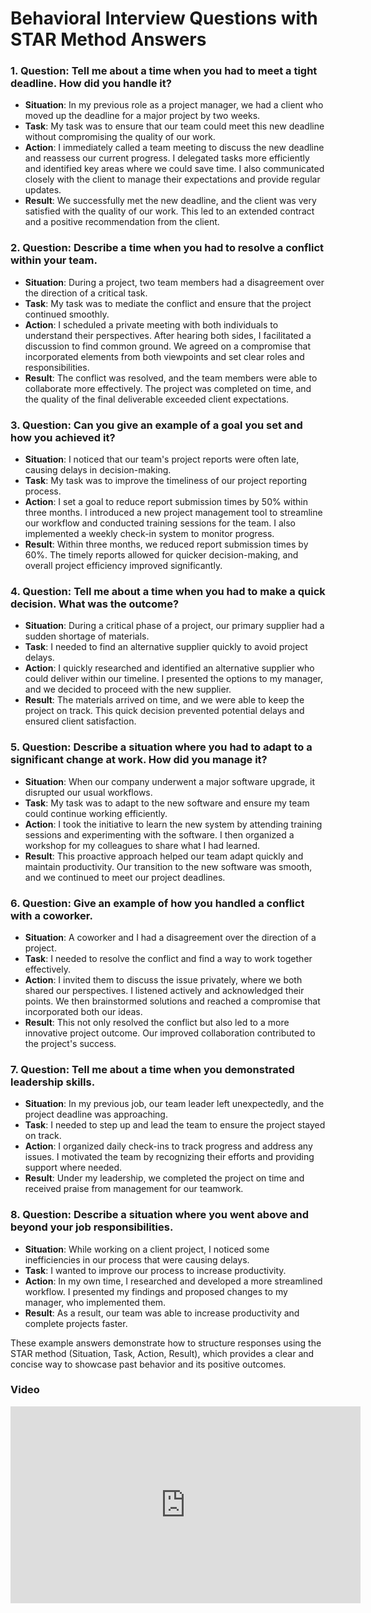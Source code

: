 # Behavioral Interview Questions with STAR Method Answers

### 1. **Question: Tell me about a time when you had to meet a tight deadline. How did you handle it?**

   - **Situation**: In my previous role as a project manager, we had a client who moved up the deadline for a major project by two weeks.
   - **Task**: My task was to ensure that our team could meet this new deadline without compromising the quality of our work.
   - **Action**: I immediately called a team meeting to discuss the new deadline and reassess our current progress. I delegated tasks more efficiently and identified key areas where we could save time. I also communicated closely with the client to manage their expectations and provide regular updates.
   - **Result**: We successfully met the new deadline, and the client was very satisfied with the quality of our work. This led to an extended contract and a positive recommendation from the client.

### 2. **Question: Describe a time when you had to resolve a conflict within your team.**

   - **Situation**: During a project, two team members had a disagreement over the direction of a critical task.
   - **Task**: My task was to mediate the conflict and ensure that the project continued smoothly.
   - **Action**: I scheduled a private meeting with both individuals to understand their perspectives. After hearing both sides, I facilitated a discussion to find common ground. We agreed on a compromise that incorporated elements from both viewpoints and set clear roles and responsibilities.
   - **Result**: The conflict was resolved, and the team members were able to collaborate more effectively. The project was completed on time, and the quality of the final deliverable exceeded client expectations.

### 3. **Question: Can you give an example of a goal you set and how you achieved it?**

   - **Situation**: I noticed that our team's project reports were often late, causing delays in decision-making.
   - **Task**: My task was to improve the timeliness of our project reporting process.
   - **Action**: I set a goal to reduce report submission times by 50% within three months. I introduced a new project management tool to streamline our workflow and conducted training sessions for the team. I also implemented a weekly check-in system to monitor progress.
   - **Result**: Within three months, we reduced report submission times by 60%. The timely reports allowed for quicker decision-making, and overall project efficiency improved significantly.

### 4. **Question: Tell me about a time when you had to make a quick decision. What was the outcome?**

   - **Situation**: During a critical phase of a project, our primary supplier had a sudden shortage of materials.
   - **Task**: I needed to find an alternative supplier quickly to avoid project delays.
   - **Action**: I quickly researched and identified an alternative supplier who could deliver within our timeline. I presented the options to my manager, and we decided to proceed with the new supplier.
   - **Result**: The materials arrived on time, and we were able to keep the project on track. This quick decision prevented potential delays and ensured client satisfaction.

### 5. **Question: Describe a situation where you had to adapt to a significant change at work. How did you manage it?**

   - **Situation**: When our company underwent a major software upgrade, it disrupted our usual workflows.
   - **Task**: My task was to adapt to the new software and ensure my team could continue working efficiently.
   - **Action**: I took the initiative to learn the new system by attending training sessions and experimenting with the software. I then organized a workshop for my colleagues to share what I had learned.
   - **Result**: This proactive approach helped our team adapt quickly and maintain productivity. Our transition to the new software was smooth, and we continued to meet our project deadlines.

### 6. **Question: Give an example of how you handled a conflict with a coworker.**

   - **Situation**: A coworker and I had a disagreement over the direction of a project.
   - **Task**: I needed to resolve the conflict and find a way to work together effectively.
   - **Action**: I invited them to discuss the issue privately, where we both shared our perspectives. I listened actively and acknowledged their points. We then brainstormed solutions and reached a compromise that incorporated both our ideas.
   - **Result**: This not only resolved the conflict but also led to a more innovative project outcome. Our improved collaboration contributed to the project's success.

### 7. **Question: Tell me about a time when you demonstrated leadership skills.**

   - **Situation**: In my previous job, our team leader left unexpectedly, and the project deadline was approaching.
   - **Task**: I needed to step up and lead the team to ensure the project stayed on track.
   - **Action**: I organized daily check-ins to track progress and address any issues. I motivated the team by recognizing their efforts and providing support where needed.
   - **Result**: Under my leadership, we completed the project on time and received praise from management for our teamwork.

### 8. **Question: Describe a situation where you went above and beyond your job responsibilities.**

   - **Situation**: While working on a client project, I noticed some inefficiencies in our process that were causing delays.
   - **Task**: I wanted to improve our process to increase productivity.
   - **Action**: In my own time, I researched and developed a more streamlined workflow. I presented my findings and proposed changes to my manager, who implemented them.
   - **Result**: As a result, our team was able to increase productivity and complete projects faster.

These example answers demonstrate how to structure responses using the STAR method (Situation, Task, Action, Result), which provides a clear and concise way to showcase past behavior and its positive outcomes.

### Video

<iframe width="560" height="315" src="https://www.youtube.com/embed/uQEuo7woEEk?si=HHOONUe_aI78V5k0" title="YouTube video player" frameborder="0" allow="accelerometer; autoplay; clipboard-write; encrypted-media; gyroscope; picture-in-picture; web-share" referrerpolicy="strict-origin-when-cross-origin" allowfullscreen></iframe>
